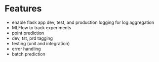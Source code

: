 # Features
* enable flask app dev, test, and production logging for log aggregation
* MLFlow to track experiments
* point prediction
* dev, tst, prd tagging
* testing (unit and integration)
* error handling
* batch prediction
